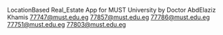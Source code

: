 LocationBased Real_Estate  App for MUST University by Doctor AbdElaziz Khamis
77747@must.edu.eg
77857@must.edu.eg
77786@must.edu.eg
77751@must.edu.eg
77803@must.edu.eg

